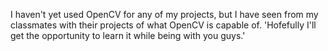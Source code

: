 I haven't yet used OpenCV for any of my projects, but I have seen from my classmates with their projects of what OpenCV is capable of. 
'Hofefully I'll get the opportunity to learn it while being with you guys.'